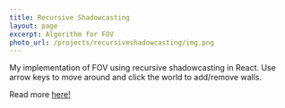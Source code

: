 ```yaml
---
title: Recursive Shadowcasting
layout: page
excerpt: Algorithm for FOV
photo_url: /projects/recursiveshadowcasting/img.png
---
```


My implementation of FOV using recursive shadowcasting in React.
Use arrow keys to move around and click the world to add/remove walls.

Read more <a href="http://www.roguebasin.com/index.php?title=FOV_using_recursive_shadowcasting">here!</a>

<div id="root"></div>
<script src="/projects/recursiveshadowcasting/bundle.min.js"></script>
